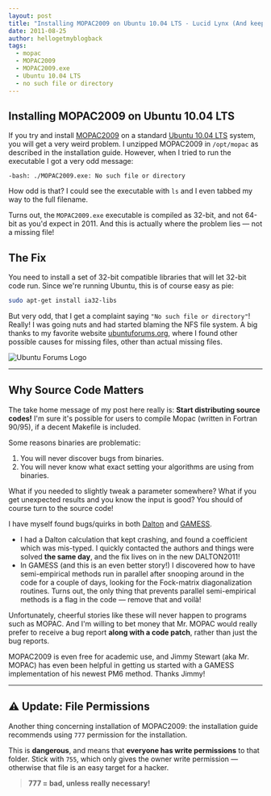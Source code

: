 ```yaml
---
layout: post
title: "Installing MOPAC2009 on Ubuntu 10.04 LTS - Lucid Lynx (And keep source codes open!)"
date: 2011-08-25
author: hellogetmyblogback
tags:
  - mopac
  - MOPAC2009
  - MOPAC2009.exe
  - Ubuntu 10.04 LTS
  - no such file or directory
---
```


## Installing MOPAC2009 on Ubuntu 10.04 LTS

If you try and install [MOPAC2009](http://openmopac.net/MOPAC2009.html) on a standard [Ubuntu 10.04 LTS](http://www.ubuntu.com/business/desktop/long-term-support) system, you will get a very weird problem. I unzipped MOPAC2009 in `/opt/mopac` as described in the installation guide. However, when I tried to run the executable I got a very odd message:

```
-bash: ./MOPAC2009.exe: No such file or directory
```

How odd is that? I could see the executable with `ls` and I even tabbed my way to the full filename.

Turns out, the `MOPAC2009.exe` executable is compiled as 32-bit, and not 64-bit as you'd expect in 2011. And this is actually where the problem lies — not a missing file!

## The Fix

You need to install a set of 32-bit compatible libraries that will let 32-bit code run. Since we're running Ubuntu, this is of course easy as pie:

```bash
sudo apt-get install ia32-libs
```

But very odd, that I get a complaint saying `"No such file or directory"`! Really! I was going nuts and had started blaming the NFS file system. A big thanks to my favorite website [ubuntuforums.org](http://ubuntuforums.org/), where I found other possible causes for missing files, other than actual missing files.

![Ubuntu Forums Logo](http://ubuntuforums.org/images/misc/ubuntulogo.png)

---

## Why Source Code Matters

The take home message of my post here really is: **Start distributing source codes!** I'm sure it's possible for users to compile Mopac (written in Fortran 90/95), if a decent Makefile is included.

Some reasons binaries are problematic:
1. You will never discover bugs from binaries.
2. You will never know what exact setting your algorithms are using from binaries.

What if you needed to slightly tweak a parameter somewhere? What if you get unexpected results and you know the input is good? You should of course turn to the source code!

I have myself found bugs/quirks in both [Dalton](http://dirac.chem.sdu.dk/daltonprogram.org/) and [GAMESS](http://www.msg.ameslab.gov/gamess/).

- I had a Dalton calculation that kept crashing, and found a coefficient which was mis-typed. I quickly contacted the authors and things were solved **the same day**, and the fix lives on in the new DALTON2011!
- In GAMESS (and this is an even better story!) I discovered how to have semi-empirical methods run in parallel after snooping around in the code for a couple of days, looking for the Fock-matrix diagonalization routines. Turns out, the only thing that prevents parallel semi-empirical methods is a flag in the code — remove that and voilà!

Unfortunately, cheerful stories like these will never happen to programs such as MOPAC. And I'm willing to bet money that Mr. MOPAC would really prefer to receive a bug report **along with a code patch**, rather than just the bug reports.

MOPAC2009 is even free for academic use, and Jimmy Stewart (aka Mr. MOPAC) has even been helpful in getting us started with a GAMESS implementation of his newest PM6 method. Thanks Jimmy!

---

## ⚠️ Update: File Permissions

Another thing concerning installation of MOPAC2009: the installation guide recommends using `777` permission for the installation.

This is **dangerous**, and means that **everyone has write permissions** to that folder. Stick with `755`, which only gives the owner write permission — otherwise that file is an easy target for a hacker.

> **777 = bad, unless really necessary!**
